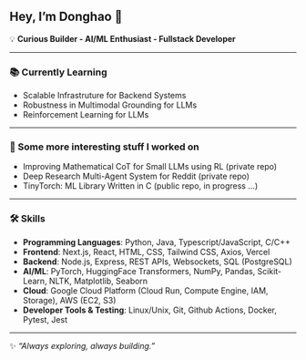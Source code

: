 ## Hey, I’m Donghao 👋

💡 **Curious Builder - AI/ML Enthusiast - Fullstack Developer**

---

### 📚 Currently Learning  
- Scalable Infrastruture for Backend Systems
- Robustness in Multimodal Grounding for LLMs
- Reinforcement Learning for LLMs  

---

### 🚀 Some more interesting stuff I worked on 
- Improving Mathematical CoT for Small LLMs using RL (private repo)
- Deep Research Multi-Agent System for Reddit (private repo)
- TinyTorch: ML Library Written in C (public repo, in progress ...)

---

### 🛠️ Skills
- **Programming Languages**: Python, Java, Typescript/JavaScript, C/C++
- **Frontend**: Next.js, React, HTML, CSS, Tailwind CSS, Axios, Vercel
- **Backend**: Node.js, Express, REST APIs, Websockets, SQL (PostgreSQL)
- **AI/ML**: PyTorch, HuggingFace Transformers, NumPy, Pandas, Scikit-Learn, NLTK, Matplotlib, Seaborn
- **Cloud**: Google Cloud Platform (Cloud Run, Compute Engine, IAM, Storage), AWS (EC2, S3)
- **Developer Tools & Testing**: Linux/Unix, Git, Github Actions, Docker, Pytest, Jest

---

✨ *“Always exploring, always building.”*
